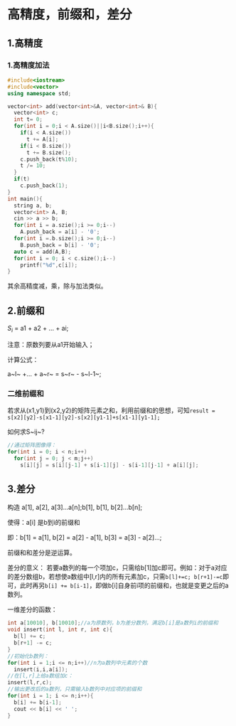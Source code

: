 # 高精度，前缀和，差分

## 1.高精度

### 1.高精度加法

```c++
#include<iostream>
#include<vector>
using namespace std;

vector<int> add(vector<int>&A, vector<int>& B){
  vector<int> c;
  int t= 0;
  for(int i = 0;i < A.size()||i<B.size();i++){
    if(i < A.size())
      t += A[i];
    if(i < B.size())
      t += B.size();
    c.push_back(t%10);
    t /= 10;
  }
  if(t)
    c.push_back(1);
}
int main(){
  string a, b;
  vector<int> A, B;
  cin >> a >> b;
  for(int i = a.szie();i >= 0;i--)
    A.push_back = a[i] - '0';
  for(int i =.b.size();i >= 0;i--)
    B.push_back = b[i] - '0';
  auto c = add(A,B);
  for(int i = 0; i < c.size();i--)
    printf("%d",c[i]);
}
```

其余高精度减，乘，除与加法类似。

## 2.前缀和

$S_i$​ =  a1 + a2 + ... + ai;

注意：原数列要从a1开始输入；

计算公式：

a~l~ +... + a~r~ = s~r~ -  s~l-1~;

### 二维前缀和

若求从(x1,y1)到(x2,y2)的矩阵元素之和，利用前缀和的思想，可知`result = s[x2][y2]-s[x1-1][y2]-s[x2][y1-1]+s[x1-1][y1-1];`

如何求S~ij~?

```c
//通过矩阵图像得：
for(int i = 0; i < n;i++)
  for(int j = 0; j < m;j++)
    s[i][j] = s[i][j-1] + s[i-1][j] - s[i-1][j-1] + a[i][j];
```

## 3.差分

构造 a[1], a[2], a[3]...a[n];b[1], b[1], b[2]...b[n];

使得：a[i] 是b到i的前缀和

即：b[1] = a[1], b[2] = a[2] - a[1], b[3] = a[3] - a[2]...;

前缀和和差分是逆运算。

差分的意义： 若要a数列的每一个项加c，只需给b[1]加c即可。例如：对于a对应的差分数组b，若想使a数组中[l,r]内的所有元素加c，只需`b[l]+=c; b[r+1]-=c`即可，此时再另`b[i] += b[i-1]`，即做b[i]自身前i项的前缀和，也就是变更之后的a数列。



一维差分的函数：

```c++
int a[10010], b[10010];//a为原数列，b为差分数列，满足b[i]是a数列i的前缀和
void insert(int l, int r, int c){
  b[l] += c;
  b[r+1] -= c;
}
//初始化b数列：
for(int i = 1;i <= n;i++)//n为a数列中元素的个数
  insert(i,i,a[i]);
//在[l,r]上给a数组加c：
insert(l,r,c);
//输出更改后的a数列，只需输入b数列中对应项的前缀和
for(int i = 1; i <= n;i++){
  b[i] += b[i-1];
  cout << b[i] << ' ';
}
```





